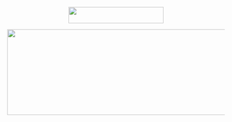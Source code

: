 <p align="center"><a href="https://dashboard.heroku.com/new?template=https://github.com/subhichiku/Chiku-Chat-Bot"> <img src="https://img.shields.io/badge/Deploy%20On%20Heroku-bringle?style=for-the-badge&logo=heroku" width="220" height="38.45"/></a></p>
<p align="center"><a href="https://dashboard.heroku.com/new?template=https://github.com/subhichiku/Chiku-Chat-Bot"> <img src="https://graph.org/file/7758e15f135e166b8637d.jpg" width="520" height="198.45"/></a></p>
